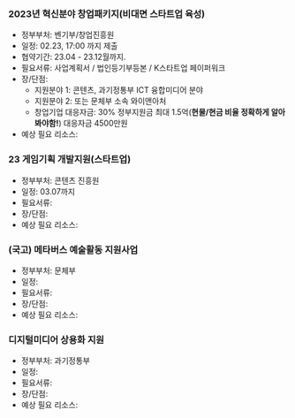 ### 2023년 혁신분야 창업패키지(비대면 스타트업 육성)
- 정부부처: 벤기부/창업진흥원
- 일정: 02.23, 17:00 까지 제출
- 협약기간: 23.04 - 23.12월까지.
- 필요서류: 사업계획서 / 법인등기부등본 / K스타트업 페이퍼워크
- 장/단점: 
	- 지원분야 1: 콘텐츠, 과기정통부 ICT 융합미디어 분야
	- 지원분야 2: 또는 문체부 소속 와이앤아처
	- 창업기업 대응자금: 30% 정부지원금 최대 1.5억(**현물/현금 비율 정확하게 알아봐야함!**) 대응자금 4500만원
- 예상 필요 리소스: 

### 23 게임기획 개발지원(스타트업)
- 정부부처: 콘텐츠 진흥원
- 일정: 03.07까지
- 필요서류:
- 장/단점:
- 예상 필요 리소스:

### (국고) 메타버스 예술활동 지원사업
- 정부부처: 문체부
- 일정: 
- 필요서류:
- 장/단점:
- 예상 필요 리소스:

### 디지털미디어 상용화 지원
- 정부부처: 과기정통부 
- 일정: 
- 필요서류:
- 장/단점:
- 예상 필요 리소스: